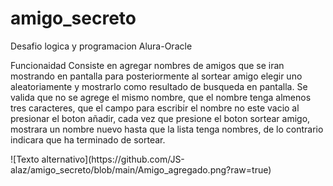 # amigo_secreto
Desafio logica y programacion Alura-Oracle

Funcionaidad
Consiste en agregar nombres de amigos que se iran mostrando en pantalla para posteriormente al sortear amigo elegir uno aleatoriamente y mostrarlo como resultado de busqueda en pantalla.
Se valida que no se agrege el mismo nombre, que el nombre tenga almenos tres caracteres, que el campo para escribir el nombre no este vacio al presionar el boton añadir, cada vez que presione el boton sortear amigo, mostrara un nombre nuevo hasta que la lista tenga nombres, de lo contrario indicara que ha terminado de sortear.
<div wid="600">
  ![Texto alternativo](https://github.com/JS-alaz/amigo_secreto/blob/main/Amigo_agregado.png?raw=true)
  
</div>

